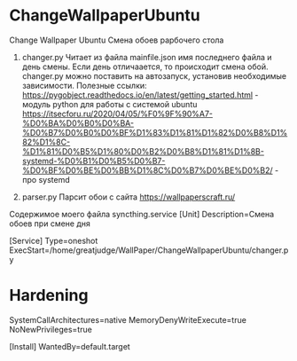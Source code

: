 # ChangeWallpaperUbuntu
Change Wallpaper Ubuntu
Смена обоев рарбочего стола

1. changer.py
    Читает из файла  mainfile.json имя последнего файла и день смены. Если день отличаается, то происходит смена обой.
    changer.py можно поставить на автозапуск, установив необходимые зависимости.
    Полезные ссылки:
        https://pygobject.readthedocs.io/en/latest/getting_started.html - модуль python для работы с системой ubuntu
        https://itsecforu.ru/2020/04/05/%F0%9F%90%A7-%D0%BA%D0%B0%D0%BA-%D0%B7%D0%B0%D0%BF%D1%83%D1%81%D1%82%D0%B8%D1%82%D1%8C-%D1%81%D0%B5%D1%80%D0%B2%D0%B8%D1%81%D1%8B-systemd-%D0%B1%D0%B5%D0%B7-%D0%BF%D0%BE%D0%BB%D1%8C%D0%B7%D0%BE%D0%B2/ - про systemd
        
   
2. parser.py
    Парсит обои с сайта https://wallpaperscraft.ru/
   
   
   
Содержимое моего файла syncthing.service
[Unit]
Description=Смена обоев при смене дня

[Service]
Type=oneshot
ExecStart=/home/greatjudge/WallPaper/ChangeWallpaperUbuntu/changer.py

# Hardening
SystemCallArchitectures=native
MemoryDenyWriteExecute=true
NoNewPrivileges=true

[Install]
WantedBy=default.target
